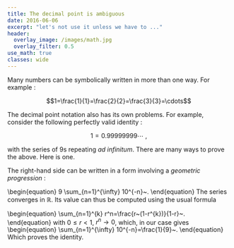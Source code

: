 ```yaml
---
title: The decimal point is ambiguous
date: 2016-06-06
excerpt: "let's not use it unless we have to ..."
header:
  overlay_image: /images/math.jpg
  overlay_filter: 0.5
use_math: true
classes: wide
---
```


Many numbers can be symbolically written in more than one way. For example :

$$1=\frac{1}{1}=\frac{2}{2}=\frac{3}{3}=\cdots$$

The decimal point notation also has its own problems. For example, consider the following perfectly valid identity :

$$1=0.99999999\cdots~,$$

with the series of $9$s repeating *ad infinitum*. There are many ways to prove the above. Here is one.

The right-hand side can be written in a form involving a *geometric progression* :

\begin{equation}
9 \sum_{n=1}^{\infty} 10^{-n}~.
\end{equation}
The series converges in $\mathbb{R}$. Its value can thus be computed using the usual formula

\begin{equation}
\sum_{n=1}^{k} r^n=\frac{r~(1-r^{k})}{1-r}~.
\end{equation}
with $0\leq r<1$,  $r^n\rightarrow 0$, which, in our case gives
\begin{equation}
\sum_{n=1}^{\infty} 10^{-n}=\frac{1}{9}~.
\end{equation}
Which proves the identity.
